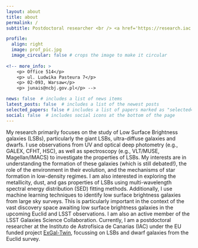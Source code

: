```yaml
---
layout: about
title: about
permalink: /
subtitle: Postdoctoral researcher <br /> <a href='https://research.iac.es/proyecto/ExGal-Twin/'> Instituto de Astrofísica de Canarias (IAC), Tenerife, Spain</a> <br /> <hr>

profile:
  align: right
  image: prof_pic.jpg
  image_circular: false # crops the image to make it circular
  
<!-- more_info: >
    <p> Office 514</p> 
    <p> ul. Ludwika Pasteura 7</p>
    <p> 02-093, Warsaw</p>
    <p> junais@ncbj.gov.pl</p> -->

news: false  # includes a list of news items
latest_posts: false  # includes a list of the newest posts
selected_papers: false # includes a list of papers marked as "selected={true}"
social: false  # includes social icons at the bottom of the page
---
```

<!-- I am interested in studying low surface brightness galaxies (LSBs). Their formation and evolution are still debated questions in the extragalactic community. I use observational data (UV, optical) of LSBs, in combination with galaxy evolution models to constrain their properties (e.g., star formation, environmental interactions). During my postdoc at NCBJ, I am working with the ASTROdust group (led by Katarzyna Małek) to characterize the dust attenuation in a large sample of galaxies observed by Herschel. I am also an active member of the LSST Galaxies Science Collaboration, with a special focus on low surface brightness science. -->

My research primarily focuses on the study of Low Surface Brightness galaxies (LSBs), particularly the giant LSBs, ultra-diffuse galaxies and dwarfs. I use observations from UV and optical deep photometry (e.g., GALEX, CFHT, HSC), as well as spectroscopy (e.g., VLT/MUSE, Magellan/IMACS) to investigate the properties of LSBs. My interests are in understanding the formation of these galaxies (which is still debated!), the role of the environment in their evolution, and the mechanisms of star formation in low-density regimes. I am also interested in exploring the metallicity, dust, and gas properties of LSBs using multi-wavelength spectral energy distribution (SED) fitting methods. Additionally, I use machine learning techniques to identify low surface brightness galaxies from large sky surveys. This is particularly important in the context of the vast discovery space awaiting low surface brightness galaxies in the upcoming Euclid and LSST observations. I am also an active member of the LSST Galaxies Science Collaboration. Currently, I am a postdoctoral researcher at the Instituto de Astrofísica de Canarias (IAC) under the EU funded project [ExGal-Twin](https://research.iac.es/proyecto/ExGal-Twin/), focussing on LSBs and dwarf galaxies from the Euclid survey.
<!-- [LSST Galaxies Science Collaboration](https://sites.google.com/view/lsstgsc). -->
